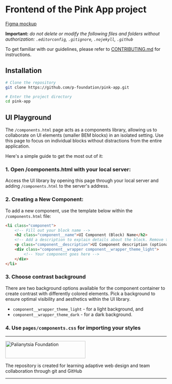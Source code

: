 # Frontend of the Pink App project

[Figma mockup](https://www.figma.com/file/TYlLseXoMXDflJYbU1DGHa/HTML-2-%2F-%D0%9F%D0%B8%D0%BD%D0%BA?type=design&node-id=1-323&mode=design&t=03daQbmntoeCoxSu-0)


**Important:** _do not delete or modify the following files and folders without authorization:_
_`.editorconfig`, `.gitignore`, `.nojekyll`, `.github`_

To get familiar with our guidelines, please refer to [CONTRIBUTING.md](https://github.com/p-foundation/pink-app/blob/main/CONTRIBUTING.md) for instructions.

## Installation

```bash
# Clone the repository
git clone https://github.com/p-foundation/pink-app.git

# Enter the project directory
cd pink-app
```

## UI Playground

The `/components.html` page acts as a components library, allowing us to collaborate on UI elements (smaller BEM blocks) in an isolated setting. Use this page to focus on individual blocks without distractions from the entire application.

Here's a simple guide to get the most out of it:
### 1. Open /components.html with your local server:
Access the UI library by opening this page through your local server and adding `/components.html` to the server's address.

### 2. Creating a New Component:
To add a new component, use the template below within the `/components.html` file:

```html
<li class="component">
    <!-- Fill out your block name -->
    <h2 class="component__name">UI Component (Block) Name</h2>
    <!-- Add a description to explain details about the block. Remove the line if no description is provided. -->
    <p class="component__description">UI Component description (optional)</p>
    <div class="component__wrapper component__wrapper_theme_light">
        <!-- Your component goes here -->
    </div>
</li>
```

### 3. Choose contrast background
There are two background options available for the component container to create contrast with differently colored elements. Pick a background to ensure optimal visibility and aesthetics within the UI library.
- `component__wrapper_theme_light` - for a light background, and
- `component__wrapper_theme_dark` - for a dark background.

### 4. Use `pages/components.css` for importing your styles

---

<a href="https://pgds.xyz/"><img width="250" height="54" alt="Palianytsia Foundation" src="https://raw.githubusercontent.com/naumch1k/palyanitsa/main/src/shared/images/full-logo.png"></a>

The repository is created for learning adaptive web design and team collaboration through git and GitHub

---
